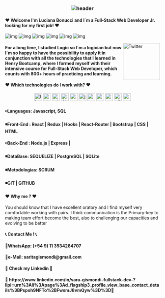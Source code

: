 <h3 align="center">
  
  ![header](https://encrypted-tbn0.gstatic.com/images?q=tbn:ANd9GcTLVizBP0R4sZ-klQqUAacLH3aETVe5FFxMvA&usqp=CAU)
  
 <h4> ❤  Welcome I'm Luciana Bonucci and I´m a Full-Stack Web Developer Jr. looking for my first job! ❤  </h4>
  
![img](https://custom-icon-badges.herokuapp.com/badge/Repo-blue.svg?logo=repo)
![img](https://custom-icon-badges.herokuapp.com/badge/Star-yellow.svg?logo=star)
![img](https://custom-icon-badges.herokuapp.com/badge/Issue-red.svg?logo=issue)
![img](https://custom-icon-badges.herokuapp.com/badge/Fork-orange.svg?logo=fork)
![img](https://custom-icon-badges.herokuapp.com/badge/Commit-green.svg?logo=commit)
![img](https://custom-icon-badges.herokuapp.com/badge/Pull%20Request-purple.svg?logo=pr)

  </h3>
  
 <a href="https://www.linkedin.com/in/sara-gismondi-fullstack-dev-?lipi=urn%3Ali%3Apage%3Ad_flagship3_profile_view_base_contact_details%3BPspoh9NFTo%2BFwsmJ8vmQyw%3D%3D" target="_blank"><img src="https://user-images.githubusercontent.com/59575502/127343867-952c0121-c592-435d-8085-dc54b6ea6517.png" height="120px" width="120px" alt="Twitter" align="right"></a> 

<h4> For a long time, I studied Logic so I´m a logician but now I´m so happy to have the possibility to apply it in conjunction with all the technologies that I learned in Henry Bootcamp, where I formed myself with their intensive course for Full-Stack Web Developer, which counts with 800+ hours of practicing and learning.</h4>

 <h4> ❤ Which technologies do I work with?  ❤ </h4>
  <p align="center">

<img src="https://user-images.githubusercontent.com/59575502/127427976-be2bc801-ad71-4480-bda4-a6f64926cb7b.png" alt="linux" width="25" height="25" />

<img src="https://user-images.githubusercontent.com/59575502/127427979-7eddf4e0-1d7e-4735-8564-6a0f641130d6.png" alt="visualstudio" width="25" height="25" />


<img src="https://user-images.githubusercontent.com/59575502/127427981-bfaa39a1-bce1-4f63-85c4-f61f14f39f46.png" alt="windows" width="25" height="25" />

<img src="https://user-images.githubusercontent.com/59575502/127426309-0b2bbd98-9756-4798-ad10-f60da4a4d5fb.png" alt="html5" width="25" height="25" />
<img src="https://user-images.githubusercontent.com/59575502/127426315-abe01b56-a385-455d-9caf-40bc7022a3d3.png" alt="css3" width="25" height="25" />
<img src="https://user-images.githubusercontent.com/59575502/127426312-4a7a6d79-4b40-4b06-8c94-824ea3e8410e.png" alt="javascript" width="25" height="25" />
<img src="https://user-images.githubusercontent.com/59575502/127428633-1f18254b-97f9-4358-aec4-3143874035f8.png" alt="react" width="25" height="25" />
<img src="https://user-images.githubusercontent.com/59575502/127428631-5ab21a62-ac89-4919-9408-724df88ab245.png" alt="nodejs" width="25" height="25" />

<img src="https://user-images.githubusercontent.com/59575502/127428630-7563c6a0-4ce4-4b21-9473-b7c2b149f3c4.png" alt="mysql" width="25" height="25" />

<img src="https://user-images.githubusercontent.com/59575502/127427975-18b027b4-dc7f-4616-b9b4-42019b54e8db.png" alt="git" width="25" height="25" />
<img src="https://user-images.githubusercontent.com/59575502/127427980-4b5ba4cf-daee-474f-a500-872181ccc470.png" alt="vscode" width="25" height="25" />



</p>

<h4> ◽Languages: Javascript, SQL</h4>
<h4>◾Front-End : React | Redux | Hooks | React-Router | Bootstrap | CSS | HTML </h4>
<h4>◽Back-End : Node.js | Express | </h4>
<h4>◾DataBase: SEQUELIZE | PostgreSQL | SQLite </h4>
<h4>◾Metodologias: SCRUM </h4>
<h4>◾GIT | GITHUB </h4>


<h4> ❤ Why me ? ❤ </h4>
You should know that I have excellent oratory and I find myself very comfortable working with pairs. I think communication is the Primary-key to making team effort become the best, also to challenging our capacities and evolving to be better 

  <span> </span>
  
 <h4>  📞 Contact Me ! 📞 </h4>
 <h4>💠WhatsApp: (+54 9) 11 3534284707 <h4>
 <h4>💠e-Mail: saritagismondi@gmail.com <h4>
 <h4> 🌸 Check my Linkedin   🌸  </h4>
 <h4> 🌸 https://www.linkedin.com/in/sara-gismondi-fullstack-dev-?lipi=urn%3Ali%3Apage%3Ad_flagship3_profile_view_base_contact_details%3BPspoh9NFTo%2BFwsmJ8vmQyw%3D%3D🌸  </h4>
